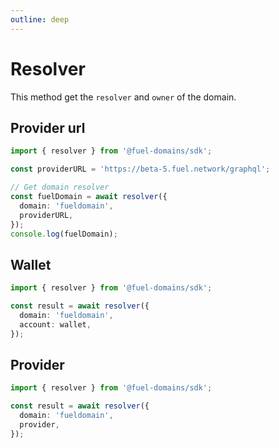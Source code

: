 ```yaml
---
outline: deep
---
```


# Resolver

This method get the `resolver` and `owner` of the domain.


## Provider url
```ts
import { resolver } from '@fuel-domains/sdk';

const providerURL = 'https://beta-5.fuel.network/graphql';

// Get domain resolver
const fuelDomain = await resolver({
  domain: 'fueldomain',
  providerURL,
});
console.log(fuelDomain);
```

## Wallet 
```ts
import { resolver } from '@fuel-domains/sdk';

const result = await resolver({
  domain: 'fueldomain',
  account: wallet,
});
```

## Provider
```ts
import { resolver } from '@fuel-domains/sdk';

const result = await resolver({
  domain: 'fueldomain',
  provider,
});
```
